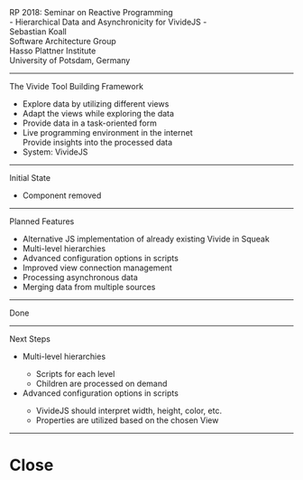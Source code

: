 <!-- markdown-config presentation=true -->

<script>
import { openBrowser, openComponent } from "../../../PX2018/project_2/utils.js"

let presentationSize = "standard-vga";
</script>
<link rel="stylesheet" type="text/css" href="../../../PX2018/project_2/utils.css">
<link rel="stylesheet" type="text/css" href="../../../PX2018/project_2/presentation.css">

<link rel="stylesheet" type="text/css" href="../../../PX2018/style.css" />
<link rel="stylesheet" type="text/css" href="src/client/lively.css" />
<link rel="stylesheet" type="text/css" href="templates/livelystyle.css" />

<style>
  .lively-slide {
    border: 1px solid rgb(220,220,220)
    page-break-before: always;
  }
  
  p {
    font-size: 18pt
  }
  @media print {
    .lively-slide {
      page-break-before: always;
      border: 0px solid white;
/*       border: 2px solid blue; */
    }      
  }
  
</style>


<div class="title-frontpage">
  RP 2018: Seminar on Reactive Programming<br />- Hierarchical Data and Asynchronicity for VivideJS -
</div>

<div class="authors">
  Sebastian Koall
</div>

<div class="credentials">
  Software Architecture Group <br>Hasso Plattner Institute<br> University of Potsdam, Germany
</div>



--- 
<div class="title-1">The Vivide Tool Building Framework</div>

<ul class="notes notes-big">
<li>Explore data by utilizing different views</li>
<li>Adapt the views while exploring the data</li>
<li>Provide data in a task-oriented form</li>
<li>Live programming environment in the internet<br><i class="fa fa-arrow-right"></i> Provide insights into the processed data</li>
<li>System: VivideJS</li>
</ul>


---
<div class="title-1">Initial State</div>

<ul class="notes notes-big">
<li>Component removed</li>
</ul>

---
<div class="title-1">Planned Features</div>

<ul class="notes notes-big">
<li>Alternative JS implementation of already existing Vivide in Squeak</li>
<li>Multi-level hierarchies</li>
<li>Advanced configuration options in scripts</li>
<li>Improved view connection management</li>
<li>Processing asynchronous data</li>
<li>Merging data from multiple sources</li>
</ul>

---
<div class="title-1">Done</div>

<script>
import boundEval from "src/client/bound-eval.js";
import { createScriptEditorFor, initialScriptsFromTemplate } from 'src/client/vivide/vivide.js';

(async () => {
  let vivideView = await (<vivide-view></vivide-view>);
  let vivideScriptEditor = await (<vivide-script-editor></vivide-script-editor>);
  let containerClass = "vivide-view-container " + presentationSize;
  let exampleData = [
    {name: "object", subclasses:[{name: "morph"},]},
    {name: "list", subclasses:[{name: "linkedlist"}, {name: "arraylist"}]},
    {name: "usercontrol", subclasses:[{name: "textbox"}, {name: "button"}, {name: "label"}]},
  ];
  vivideView.newDataFromUpstream(exampleData);
  initialScriptsFromTemplate().then(scripts => vivideView.setScripts(scripts)).then(() => {
    vivideScriptEditor.setView(vivideView);
    let scripts = vivideView.getScripts();
    vivideScriptEditor.setScripts(scripts);
  });
  
  return <div><link rel="stylesheet" type="text/css" href="../../../PX2018/project_2/presentation.css" /><div class={containerClass}><div class="vivide-view">{vivideView}</div><div class="vivide-script-editor">{vivideScriptEditor}</div></div></div>;
})()
</script>

---
<div class="title-1">Next Steps</div>

<ul class="notes notes-big">
<li>Multi-level hierarchies</li>
  <ul>
  <li>Scripts for each level</li>
  <li>Children are processed on demand</li>
  </ul>
<li>Advanced configuration options in scripts</li>
  <ul>
  <li>VivideJS should interpret width, height, color, etc.</li>
  <li>Properties are utilized based on the chosen View</li>
  </ul>
</ul>

---

# Close

<script>
let closeButton = document.createElement('button')
closeButton.innerHTML = 'close';
closeButton.addEventListener("click", () => {
  let slides = presentation.querySelectorAll('.lively-slide');
  
  slides.forEach(slide => {
    slide.className = slide.className.replace('fullscreen-' + presentationSize, '');
  })
  
  presentButton.style.display = 'inline';
})
closeButton
</script>